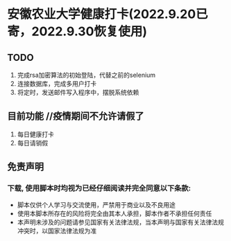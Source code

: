 
# 安徽农业大学健康打卡(2022.9.20已寄，2022.9.30恢复使用)
## TODO
1. 完成rsa加密算法的初始登陆，代替之前的selenium
2. 连接数据库，完成多用户打卡
3. 将定时，发送邮件写入程序中，摆脱系统依赖
## 目前功能   //疫情期间不允许请假了
1. 每日健康打卡
2. 每日请销假
## 免责声明
### 下载, 使用脚本时均视为已经仔细阅读并完全同意以下条款:

+ 脚本仅供个人学习与交流使用，严禁用于商业以及不良用途
+ 使用本脚本所存在的风险将完全由其本人承担，脚本作者不承担任何责任
+ 本声明未涉及的问题请参见国家有关法律法规，当本声明与国家有关法律法规冲突时，以国家法律法规为准
